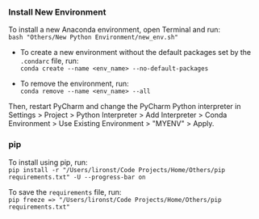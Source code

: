### Install New Environment
To install a new Anaconda environment, open Terminal and run:\
`bash "Others/New Python Environment/new_env.sh"`

* To create a new environment without the default packages set by the `.condarc` file, run:\
`conda create --name <env_name> --no-default-packages`

* To remove the environment, run:\
`conda remove --name <env_name> --all`

Then, restart PyCharm and change the PyCharm Python interpreter in Settings > Project > 
Python Interpreter > Add Interpreter > Conda Environment > Use Existing Environment > "MYENV" > Apply.

### pip
To install using pip, run:\
`pip install -r "/Users/lironst/Code Projects/Home/Others/pip requirements.txt" -U --progress-bar on`


To save the `requirements` file, run:\
`pip freeze => "/Users/lironst/Code Projects/Home/Others/pip requirements.txt"`
